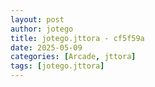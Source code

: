 ```yaml
---
layout: post
author: jotego
title: jotego.jttora - cf5f59a
date: 2025-05-09
categories: [Arcade, jttora]
tags: [jotego.jttora]
---
```


